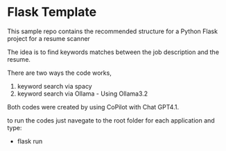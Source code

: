 # Flask Template

This sample repo contains the recommended structure for a Python Flask project for a resume scanner

The idea is to find keywords matches between the job description and the resume. 

There are two ways the code works, 

1. keyword search via spacy 
2. keyword search via Ollama - Using Ollama3.2

Both codes were created by using CoPilot with Chat GPT4.1. 

to run the codes just navegate to the root folder for each application and type: 

- flask run 

